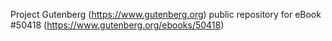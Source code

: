 Project Gutenberg (https://www.gutenberg.org) public repository for
eBook #50418 (https://www.gutenberg.org/ebooks/50418)
